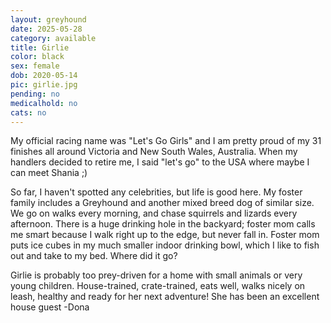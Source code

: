 ```yaml
---
layout: greyhound
date: 2025-05-28
category: available
title: Girlie
color: black
sex: female
dob: 2020-05-14
pic: girlie.jpg
pending: no
medicalhold: no
cats: no
---
```

My official racing name was "Let's Go Girls" and I am pretty proud of my 31 finishes all around Victoria and New South Wales, Australia.  When my handlers decided to retire me, I said "let's go" to the USA where maybe I can meet Shania ;) 

So far, I haven't spotted any celebrities, but life is good here. My foster family includes a Greyhound and another mixed breed dog of similar size. We go on walks every morning, and chase squirrels and lizards every afternoon.  There is a huge drinking hole in the backyard; foster mom calls me smart because I walk right up to the edge, but never fall in. Foster mom puts ice cubes in my much smaller indoor drinking bowl, which I like to fish out and take to my bed. Where did it go?

Girlie is probably too prey-driven for a home with small animals or very young children.  House-trained, crate-trained, eats well, walks nicely on leash, healthy and ready for her next adventure!  She has been an excellent house guest -Dona
